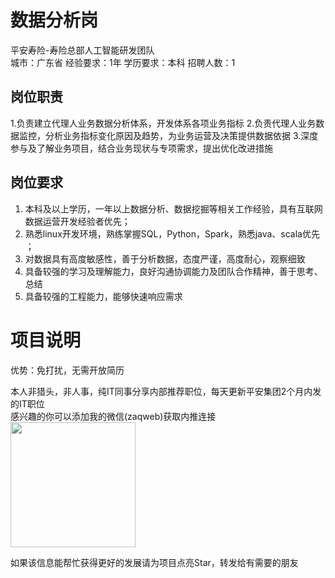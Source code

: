 # 数据分析岗
平安寿险-寿险总部人工智能研发团队  
城市：广东省 经验要求：1年 学历要求：本科  招聘人数：1

## 岗位职责
1.负责建立代理人业务数据分析体系，开发体系各项业务指标
 2.负责代理人业务数据监控，分析业务指标变化原因及趋势，为业务运营及决策提供数据依据
 3.深度参与及了解业务项目，结合业务现状与专项需求，提出优化改进措施

## 岗位要求
1. 本科及以上学历，一年以上数据分析、数据挖掘等相关工作经验，具有互联网数据运营开发经验者优先； 
 2. 熟悉linux开发环境，熟练掌握SQL，Python，Spark，熟悉java、scala优先 ； 
 3. 对数据具有高度敏感性，善于分析数据，态度严谨，高度耐心，观察细致
 4. 具备较强的学习及理解能力，良好沟通协调能力及团队合作精神，善于思考、总结
 5. 具备较强的工程能力，能够快速响应需求

# 项目说明

优势：免打扰，无需开放简历

本人非猎头，非人事，纯IT同事分享内部推荐职位，每天更新平安集团2个月内发的IT职位  
感兴趣的你可以添加我的微信(zaqweb)获取内推连接  
<img src="https://github.com/zaqweb/PA-IT-JOBS/blob/master/WechatICode.jpeg"  height="200" width="200">

如果该信息能帮忙获得更好的发展请为项目点亮Star，转发给有需要的朋友




